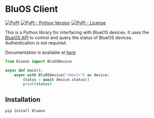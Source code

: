 # BluOS Client

[![PyPI](https://img.shields.io/pypi/v/bluos)](https://pypi.org/project/bluos/)
[![PyPI - Python Version](https://img.shields.io/pypi/pyversions/bluos)](https://pypi.org/project/bluos/)
[![PyPI - License](https://img.shields.io/pypi/l/bluos)](https://github.com/LouisChrist/python-bluos/blob/main/LICENSE)

This is a Python library for interfacing with BlueOS devices. 
It uses the 
[BlueOS API](https://bluesound-deutschland.de/wp-content/uploads/2022/01/Custom-Integration-API-v1.0_March-2021.pdf) 
to control and query the status of BlueOS devices.
Authentication is not required.

Documentation is available at [here](https://louischrist.github.io/python-bluos/)

```python
from blueos import BluOSDevice

async def main():
    async with BluOSDevice("<host>") as device:
        status = await device.status()
        print(status)
```

## Installation

```bash
pip install blueos
```


